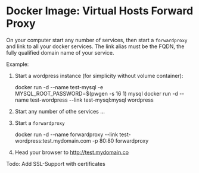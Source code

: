 # Docker Image: Virtual Hosts Forward Proxy

On your computer start any number of services, then start a
`forwardproxy` and link to all your docker services. The link alias must
be the FQDN, the fully qualified domain name of your service.

Example:
  1. Start a wordpress instance (for simplicity without volume container): 

        docker run -d --name test-mysql -e MYSQL_ROOT_PASSWORD=$(pwgen -s 16 1) mysql
        docker run -d --name test-wordpress --link test-mysql:mysql wordpress
  2. Start any number of othe services ...
  3. Start a `forwardproxy`

        docker run -d --name forwardproxy --link test-wordpress:test.mydomain.com -p 80:80 forwardproxy
  4. Head your browser to http://test.mydomain.co


Todo: Add SSL-Support with certificates
